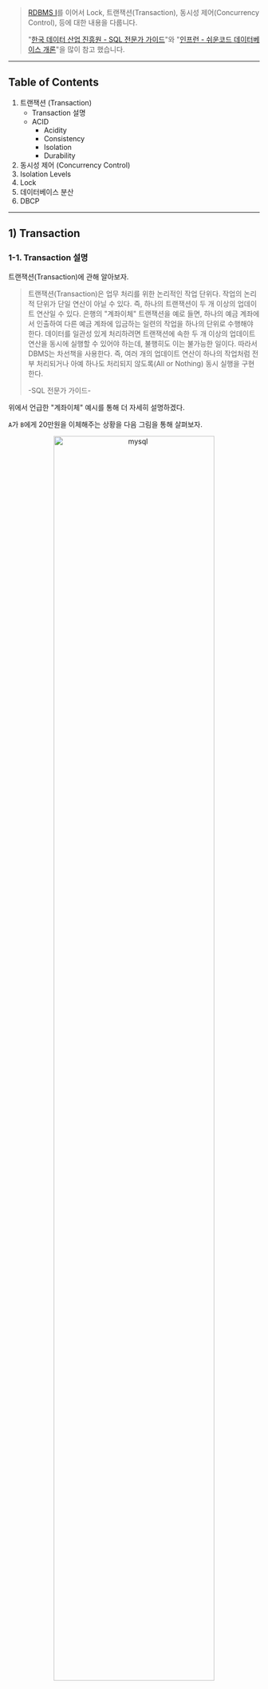 > [RDBMS I](https://github.com/seungki1011/Data-Engineering/blob/main/database/sql/(001)%20Relational%20Database.md)를 이어서 Lock, 트랜잭션(Transaction), 동시성 제어(Concurrency Control), 등에 대한 내용을 다룹니다. 
>
> "[한국 데이터 산업 진흥원 - SQL 전문가 가이드](https://dataonair.or.kr/db-tech-reference/d-guide/sql/)"와 "[인프런 - 쉬운코드 데이터베이스 개론](https://www.inflearn.com/course/%EB%B0%B1%EC%97%94%EB%93%9C-%EB%8D%B0%EC%9D%B4%ED%84%B0%EB%B2%A0%EC%9D%B4%EC%8A%A4-%EA%B0%9C%EB%A1%A0/dashboard)"을 많이 참고 했습니다.

---

## Table of Contents

1. 트랜잭션 (Transaction)
   * Transaction 설명
   * ACID
     * Acidity
     * Consistency
     * Isolation
     * Durability
2. 동시성 제어 (Concurrency Control)
3. Isolation Levels
4. Lock
5. 데이터베이스 분산
6. DBCP





---

## 1) Transaction

### 1-1. Transaction 설명

트랜잭션(Transaction)에 관해 알아보자. 

> 트랜잭션(Transaction)은 업무 처리를 위한 논리적인 작업 단위다. 작업의 논리적 단위가 단일 연산이 아닐 수 있다. 즉, 하나의 트랜잭션이 두 개 이상의 업데이트 연산일 수 있다. 은행의 "계좌이체" 트랜잭션을 예로 들면, 하나의 예금 계좌에서 인출하여 다른 예금 계좌에 입금하는 일련의 작업을 하나의 단위로 수행해야 한다. 데이터를 일관성 있게 처리하려면 트랜잭션에 속한 두 개 이상의 업데이트 연산을 동시에 실행할 수 있어야 하는데, 불행히도 이는 불가능한 일이다. 따라서 DBMS는 차선책을 사용한다. 즉, 여러 개의 업데이트 연산이 하나의 작업처럼 전부 처리되거나 아예 하나도 처리되지 않도록(All or Nothing) 동시 실행을 구현한다.
>
> -SQL 전문가 가이드-

위에서 언급한 "계좌이체" 예시를 통해 더 자세히 설명하겠다.

```A```가 ```B```에게 20만원을 이체해주는 상황을 다음 그림을 통해 살펴보자.

<p align="center">   <img src="img/transaction2.png" alt="mysql" style="width: 80%;"> </p>

여기서 이체가 성공하기 위해서는 ```A```의 ```balance```에서 20만원 차감을 ```UPDATE```하고, ```B```의 ```balance```에서 20만원 증감을 ```UPDATE```하는 일련의 과정이 전부 성공을 해야한다. 어느 하나의 작업이라도 실패하는 경우, ```A```나 ```B```의 ```balance```에 알맞는 금액이 남지 않기 때문이다. 결국 이체라는 작업은 두 작업 모두 정상 처리 돼야만 성공하는 단일 작업으로 생각할 수 있다. 이 때 이 단일 작업을 Transaction(트랜잭션)이라고 부른다.

Transaction을 간단히 설명하면 다음과 같다.

* 업무 처리를 위한 단일의 논리적인 작업 단위
* 여러 SQL문들을 단일의 작업 단위로 묶어서 나눠질 수 없게 만든다
* **All or Nothing**이라는 표현대로 여러개의 SQL 연산이 하나의 작업처럼 전부 처리되거나 아예 하나도 처리되지 않도록 구현한다

<br>

이제는 이전의 이체 예시를 실제로 SQL을 통해 Transaction을 구현해보자. 

```
mysql> SELECT * FROM account;
+------+---------+
| id   | balance |
+------+---------+
| A    | 1000000 |
| B    | 2000000 |
+------+---------+
```

```mysql
-- 1. account 테이블 생성, 데이터 입력
CREATE TABLE account (
	id char(1),
	balance int
);

INSERT INTO account VALUES 
('A', 1000000),
('B', 2000000);

-- 2. Transaction 사용해보기
START TRANSACTION; -- TRANSACTION을 시작
UPDATE account SET balance = balance - 200000 WHERE id = 'A';
UPDATE account SET balance = balance + 200000 WHERE id = 'B';
COMMIT; -- TRANSACTION 종료, 지금까지 작업 내용을 DB에 영구적으로 저장 
```

* ```COMMIT``` 
  * ```TRANSACTION``` 종료
  * 지금까지 작업한 내용을 DB에 영구적으로 반영한다 
* 모든 일련의 작업이 완벽하게 성공하지 않아도 ```COMMIT``` 명령을 통해 DB에 저장이 가능 (이렇게 설계하는 사람은 아무도 없음) 

<br>

결과는 살펴보면 다음과 같다.

```
mysql> SELECT * FROM account;
+------+---------+
| id   | balance |
+------+---------+
| A    |  800000 |
| B    | 2200000 |
+------+---------+
```

<br>

이번에는 추가로 ```A```가 ```B```에게 30만원을 이체하는 상황에서 ```ROLLBACK```을 사용해보겠다.

```mysql
-- 3. A가 B에게 추가로 30만원 이체하는 상황 
START TRANSACTION;
UPDATE account SET balance = balance - 300000 WHERE id = 'A'; -- A: 500000, B: 2200000

ROLLBACK; -- 지금까지의 작업을 취소하고 TRANSACTION 이전 상태로 되돌리고 TRANSACTION 종료 

-- ROLLBACK 이후 다시 A: 800000, B: 2200000로 원상 복구 
```

* ```ROLLBACK```
  * 지금까지의 작업을 취소하고 ```TRANSACTION``` 이전의 상태로 되돌린다
  * 이후 ```TRANSACTION``` 종료

<br>

이번에는 ```AUTOCOMMIT```에 대해 알아보자.

```mysql
-- 4. AUTOCOMMIT
SELECT @@AUTOCOMMIT; -- 1로 설정된 것을 확인가능 (MySQL에서 디폴트로 활성화)
INSERT INTO account VALUES ('C', 1000000); -- autocommit이 활성화되어 있기 때문에 자동으로 commit이 되면서 DB에 영구 저장 
```

```
mysql> SELECT * FROM account;
+------+---------+
| id   | balance |
+------+---------+
| A    |  800000 |
| B    | 2200000 |
| C    | 1000000 |
+------+---------+
```

* ```AUTOCOMMIT```은 각각의 SQL쿼리를 자동으로 ```TRANSACTION``` 처리 해주는 개념이다
* SQL문이 성공적으로 실행되면 자동으로 ```COMMIT```을 한다
* 만약 SQL문의 실행에 문제가 있다면 자동으로 ```ROLLBACK``` 한다
* MySQL에서 ```AUTOCOMMIT``` 기본적으로 enabled (```AUTOCOMMIT = 1```) 상태이다 

<br>

여기서 알아야할 점은 ```TRANSACTION``` 시작 후 ```AUTOCOMMIT```은 비활성화 상태가 된다는 것이다. 이후에 ```COMMIT/ROLLBACK``` 시행 후 ```TRANSACTION```이 종료가 되면 다시 원래의 ```AUTOCOMMIT``` 상태가 된다. 

> 일반적으로 Transaction이 사용되는 패턴
>
> 1. ```Transaction``` 시작
> 2. 데이터 읽기, 쓰기 등의 SQL 쿼리를 포함한 로직을 수행
> 3. 일련의 작업이 정상적으로 수행되면 ```Commit```
> 4. 작업 중간에 문제가 발생하면 ```Rollback``` 

<br>

### 1-2. ACID

**A**tomicity **C**onsistency **I**solation **D**urability를 의미하는 **ACID**에 대해 알아보자. 

이전의 "계좌이체" 예시를 이용해서 ACID를 살펴보자.

<br>

#### 1-2-1. Atomicity(원자성)

기존에 ```A```가 ```B```에게 20만원을 이체하는 상황에서 Atomicity에 대해 알아보자.

<p align="center">   <img src="img/atom.png" alt="mysql" style="width: 80%;"> </p>

- Transaction은 기본적으로 모든 작업이 수행되거나 아무것도 수행되지 않는 All or Nothing을 따른다 (중간 상태라는 것이 존재하지 않는다)
- 예) 100개의 레코드를 업데이트하는 작업 중에 20개만 업데이트가 되고 실패하는 경우, 모든 변경사항을 ```Rollback```한다
- 개발자는 언제 ```Commit```을 하고 ```Rollback```을 하지 판단해야 함

<br>

#### 1-2-2. Consistency(정합성, 일관성)

이번에 ```A```가 ```B```에게 추가로 100만원을 이체하는 상황이라고 가정하자. 이 경우에는 ```balance```가 0 미만이 될 수 없다는 제약이 있기 때문에 DB가 inconsistent 상태가 된다. 이런 경우 ```Rollback```을 수행해서 다시 consistent 상태로 되돌려야한다. 

<p align="center">   <img src="img/consistent.png" alt="mysql" style="width: 80%;"> </p>

- 트랜잭션은 데이터베이스를 하나의 일과된 상태에서 다른 일관된 상태로 전환한다
- 예) 저축 계좌에서 인출하고 다른 예금 계좌에 입금하는 계좌 이체에서 실패로 인해 DB에서 하나의 계좌에만 입금되어 데이터가 일치하지 않게 되면 안된다
- 어플리케이션 관점에서 Transaction이 consistent하게 동작하는지 개발자가 확인 해야한다 

<br>

#### 1-2-3. Isolation(격리성)

이번에는 ```A```가 ```B```에게 20만원을 이체하는데, 동일한 타이밍에 ```B```도 ATM에서 본인 계좌에 30만원 입금하는 상황을 가정해보자. 20만원 이체에 대한 ```Transaction```과정 중에 ```B```에게 20만원을 입금하기 위해 ```B```의 계좌잔액을 read 했다고 하자. 이 때 20만원 입금에 대한 잔액을 write하기 전에 ATM에서 30만원 입금을 하는 ```Transaction```이 발생하는 경우, 30만원 입금에 대해 DB에 반영되었던 내용이 220만원(20만원 입금)으로 덮어쓰여질 수 도 있다. 

쉽게 말해서 동시에 일어난 ```Transaction```으로 인해서 잘못된 금액으로 DB에 write 되는 경우가 발생하기 때문에, 모든 ```Transaction```들은 서로 독립(고립)되어야 한다는 것을 알 수 있다.

 <p align="center">   <img src="img/isolation.png" alt="mysql" style="width: 80%;"> </p>

* Isolation은 여러 Transaction들이 동시에 실행될 때도 혼자 실행되는 것 처럼 동작하게 만드는 것
* DBMS들은 여러가지 Isolation Level을 제공해준다
* Isolation Level이 높으면 더 엄격하게 격리된다 ⇄ Isolation Level이 높으면 DB 성능이 떨어진다 
* Concurrency control의 주된 목표는 Isolation
* 트랜잭션의 효과는 트랜잭션이 커밋될 때까지 다른 트랜잭션에 표기되어선 안됨
* 예) 온라인 거래에서 재고 물품이나 계좌 잔액에 대한 테이블을 업데이트하는 과정에서 입금이나 재고 차감에 대한 내용을 다른데서 확인이 가능하면 안됨

<br>

#### 1-2-4. Durability(영존성)

Durability가 의미하는 것은 다음과 같다.

* ```Commit```된 트랜잭션으로 인한 변경 사항은 영구적이다
  * 한마디로, DB에 재난(power fail, etc..)이 발생해도 ```Commit```된 ```Transaction```은 DB에 남는다
* 영구적으로 저장한다는 의미 보통 비휘발성 메모리(2차 기억장치 : HDD, SDD..)에 저장한다는 뜻이다
* ```Transaction```이 완료된 후 데이터베이스는 복구 메커니즘을 통해 트랜잭션의 변경 사항이 손실되지 않도록 한다

<br>

---

## 2) Concurrency Control

동시성 제어(concurrency control)에 대해서 알아보자.

> DBMS는 다수의 사용자를 가정한다. 따라서 동시에 작동하는 다중 트랜잭션의 상호 간섭 작용에서 데이터베이스를 보호할 수 있어야 하며, 이를 동시성 제어 (Concurrency Control)라고 한다. 동시성을 제어할 수 있도록 하기 위해 모든 DBMS가 공통적으로 Lock 기능을 제공한다. 여러 사용자가 데이터를 동시에 액세스하는 것처럼 보이지만 내부적으로는 하나씩 실행되도록 트랜잭션을 직렬화(Serialize)하는 것이다. 또한 ```SET TRANSACTION``` 명령어를 이용해 트랜잭션 Isolation level을 조정할 수 있는 기능도 제공한다. DBMS마다 구현 방식이 다르지만 SQL Server를 예로 들면, 기본 트랜잭션 Isolation level인 ```Read Committed``` 상태에선 레코드를 읽고 다음 레코드로 이동하자마자 Shared Lock을 해제하지만, Repeatable Read로 올리면 트랜잭션을 ```Commit```될 때까지 Shared Lock을 유지한다.
>
> -SQL 전문가 가이드-

위에서 언급하는 Isolation Level과 Lock에 대한 내용은 추후에 다룰 예정이다. 일단은 동시성 제어가 무엇인지 설명하기 위해, Schedule과 Serializability에 대한 내용부터 다룰 것이다.

<br>

### 2-1. Schedule, Serializability

이전의 [Isolation]()에서 이용한 예제를 다시 이용하겠다. ```A```가 ```B```에게 20만원을 이체할 때 ```B```가 동시에 ATM에서 자기 계좌로 30마원을 입금하는 상황이라고 가정하자. 이때 이 트랜잭션이 가능한 여러 형태의 실행을 케이스 별로 살펴보자.

<br>

#### 2-1-1. Transaction Cases

##### Case 1

 <p align="center">   <img src="img/case1.png" alt="mysql" style="width: 70%;"> </p>

 <br>

##### Case 3

 <p align="center">   <img src="img/case2.png" alt="mysql" style="width: 70%;"> </p>

<br>

##### Case 3

 <p align="center">   <img src="img/case3.png" alt="mysql" style="width: 70%;"> </p>

<br>

##### Case 4

 <p align="center">   <img src="img/case4.png" alt="mysql" style="width: 70%;"> </p>

* Case 4의 경우 ```B```의 ```balance```를 이미 ```read```한 상황에서 30만원 입금에 대한 ```Transaction2```가 일어난 후, 기존의 ```Transaction1```에서 읽은 ```balance```에 대해서 ```write``` 작업이 실행되면서 기존의 30만원 입금이 사라졌다
* Case 4의 경우를 Lost Update라고 하며, 뒤의 [Isolation Level]()에서 더 자세히 살펴볼 예정

<br>

위의 4가지 케이스에 대해서 각 ```read```, ```write```, ```commit```을 하나의 operation이라고 하고, 이를 간략화 해서 표현해보자.

* 예) ```Trasnsaction1```에 대한 ```A```의 잔액 ```read``` : ```read(A_balance)``` → ```r1(A)```

이런식으로 일련의 operation들을 나열해서 다음과 같이 표현할 수 있다. 

* Case 1 : ```r1(A) w1(A) r1(B) w1(B) c1 r2(A) w2(B) c2``` 
* Case 2 : ```r2(B) w2(B) c2 r1(A) w1(A) r1(B) w1(B) c1``` 
* Case 3 : ```r1(A) w1(A) r2(B) w2(B) c2 r1(A) w1(A) c1``` 
* Case 4 : ```r1(A) w1(A) r1(B) r2(B) w2(B) c2 w1(B) c1``` 

<br>

일련의 operation을 수행하는 방법들은 위의 4가지 케이스 말고도 더 다양하게 존재할 수 있다. 이 operation들을 수행하는 순서를 ```Schedule```이라고 한다. 이 떄 각 ```Transaction```내의 operation들에 대한 순서는 바뀌지 않는다.

* 예) ```Transaction2```의 ```r2(B) w2(B) c2``` 라는 순서 자체는 변하지 않는다

다음으로 ```Schedule```이 짜여진 형태에 따라 어떻게 분류되는지 알아보자. 

<br>

 <p align="center">   <img src="img/schedule1.png" alt="mysql" style="width: 70%;"> </p>

* ```Serial Schedule```: ```Transaction```들이 겹치지 않고 한 번에 하나씩 실행되는 ```Schedule``` 
* ```Non-Serial Schedule```: ```Transaction```들이 동시에 겹쳐서 실행되는 ```Schedule```

<br>

각 ```Schedule```의 개념에 대해 더 자세히 알아보자.

<br>

#### 2-1-2. Serial Schedule











<br>

---

## 3) Lock





















<br>

---

## P.S.

* Spring ```@Transactional``` 찾아보기 



---

## Reference

* [한국 데이터 산업 진흥원 - SQL 전문가 가이드](https://dataonair.or.kr/db-tech-reference/d-guide/sql/)
* [인프런 쉬운코드 - 데이터베이스](https://www.inflearn.com/course/%EB%B0%B1%EC%97%94%EB%93%9C-%EB%8D%B0%EC%9D%B4%ED%84%B0%EB%B2%A0%EC%9D%B4%EC%8A%A4-%EA%B0%9C%EB%A1%A0/dashboard)





